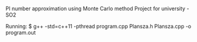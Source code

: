 PI number approximation using Monte Carlo method
Project for university - SO2

Running:
$ g++ -std=c++11 -pthread program.cpp Plansza.h Plansza.cpp  -o program.out
